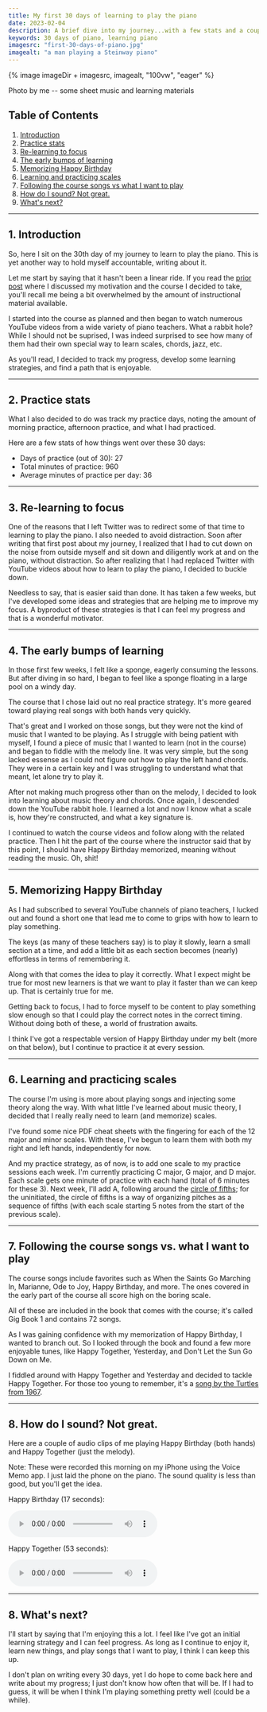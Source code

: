 ```yaml
---
title: My first 30 days of learning to play the piano
date: 2023-02-04
description: A brief dive into my journey...with a few stats and a couple of (bad) audio clips.
keywords: 30 days of piano, learning piano
imagesrc: "first-30-days-of-piano.jpg"
imagealt: "a man playing a Steinway piano"
---
```


{% image imageDir + imagesrc, imagealt, "100vw", "eager" %}

<p class="caption">Photo by me -- some sheet music and learning materials</p>

## Table of Contents

<div class="toc">

1. [Introduction](#section1)
2. [Practice stats](#section2)
3. [Re-learning to focus](#section3)
4. [The early bumps of learning](#section4)
5. [Memorizing Happy Birthday](#section5)
6. [Learning and practicing scales](#section6)
7. [Following the course songs vs what I want to play](#section7)
8. [How do I sound? Not great.](#section8)
9. [What's next?](#section9)

</div>

---

<div id="section1"></div>

## 1. Introduction

So, here I sit on the 30th day of my journey to learn to play the piano. This is yet another way to hold myself accountable, writing about it.

Let me start by saying that it hasn't been a linear ride. If you read the [prior post](https://www.bobmonsour.com/posts/learning-to-play-the-piano/) where I discussed my motivation and the course I decided to take, you'll recall me being a bit overwhelmed by the amount of instructional material available.

I started into the course as planned and then began to watch numerous YouTube videos from a wide variety of piano teachers. What a rabbit hole? While I should not be suprised, I was indeed surprised to see how many of them had their own special way to learn scales, chords, jazz, etc.

As you'll read, I decided to track my progress, develop some learning strategies, and find a path that is enjoyable.

---

<div id="section2"></div>

## 2. Practice stats

What I also decided to do was track my practice days, noting the amount of morning practice, afternoon practice, and what I had practiced.

Here are a few stats of how things went over these 30 days:

<div class="simple-list">

- Days of practice (out of 30): 27
- Total minutes of practice: 960
- Average minutes of practice per day: 36

</div>

---

<div id="section3"></div>

## 3. Re-learning to focus

One of the reasons that I left Twitter was to redirect some of that time to learning to play the piano. I also needed to avoid distraction. Soon after writing that first post about my journey, I realized that I had to cut down on the noise from outside myself and sit down and diligently work at and on the piano, without distraction. So after realizing that I had replaced Twitter with YouTube videos about how to learn to play the piano, I decided to buckle down.

Needless to say, that is easier said than done. It has taken a few weeks, but I've developed some ideas and strategies that are helping me to improve my focus. A byproduct of these strategies is that I can feel my progress and that is a wonderful motivator.

---

<div id="section4"></div>

## 4. The early bumps of learning

In those first few weeks, I felt like a sponge, eagerly consuming the lessons. But after diving in so hard, I began to feel like a sponge floating in a large pool on a windy day.

The course that I chose laid out no real practice strategy. It's more geared toward playing real songs with both hands very quickly.

That's great and I worked on those songs, but they were not the kind of music that I wanted to be playing. As I struggle with being patient with myself, I found a piece of music that I wanted to learn (not in the course) and began to fiddle with the melody line. It was very simple, but the song lacked essense as I could not figure out how to play the left hand chords. They were in a certain key and I was struggling to understand what that meant, let alone try to play it.

After not making much progress other than on the melody, I decided to look into learning about music theory and chords. Once again, I descended down the YouTube rabbit hole. I learned a lot and now I know what a scale is, how they're constructed, and what a key signature is.

I continued to watch the course videos and follow along with the related practice. Then I hit the part of the course where the instructor said that by this point, I should have Happy Birthday memorized, meaning without reading the music. Oh, shit!

---

<div id="section5"></div>

## 5. Memorizing Happy Birthday

As I had subscribed to several YouTube channels of piano teachers, I lucked out and found a short one that lead me to come to grips with how to learn to play something.

The keys (as many of these teachers say) is to play it slowly, learn a small section at a time, and add a little bit as each section becomes (nearly) effortless in terms of remembering it.

Along with that comes the idea to play it correctly. What I expect might be true for most new learners is that we want to play it faster than we can keep up. That is certainly true for me.

Getting back to focus, I had to force myself to be content to play something slow enough so that I could play the correct notes in the correct timing. Without doing both of these, a world of frustration awaits.

I think I've got a respectable version of Happy Birthday under my belt (more on that below), but I continue to practice it at every session.

---

<div id="section6"></div>

## 6. Learning and practicing scales

The course I'm using is more about playing songs and injecting some theory along the way. With what little I've learned about music theory, I decided that I really really need to learn (and memorize) scales.

I've found some nice PDF cheat sheets with the fingering for each of the 12 major and minor scales. With these, I've begun to learn them with both my right and left hands, independently for now.

And my practice strategy, as of now, is to add one scale to my practice sessions each week. I'm currently practicing C major, G major, and D major. Each scale gets one minute of practice with each hand (total of 6 minutes for these 3). Next week, I'll add A, following around the [circle of fifths](https://en.wikipedia.org/wiki/Circle_of_fifths); for the uninitiated, the circle of fifths is a way of organizing pitches as a sequence of fifths (with each scale starting 5 notes from the start of the previous scale).

---

<div id="section7"></div>

## 7. Following the course songs vs. what I want to play

The course songs include favorites such as When the Saints Go Marching In, Marianne, Ode to Joy, Happy Birthday, and more. The ones covered in the early part of the course all score high on the boring scale.

All of these are included in the book that comes with the course; it's called Gig Book 1 and contains 72 songs.

As I was gaining confidence with my memorization of Happy Birthday, I wanted to branch out. So I looked through the book and found a few more enjoyable tunes, like Happy Together, Yesterday, and Don't Let the Sun Go Down on Me.

I fiddled around with Happy Together and Yesterday and decided to tackle Happy Together. For those too young to remember, it's a [song by the Turtles from 1967](https://www.youtube.com/watch?v=mRCe5L1imxg).

---

<div id="section8"></div>

## 8. How do I sound? Not great.

Here are a couple of audio clips of me playing Happy Birthday (both hands) and Happy Together (just the melody).

Note: These were recorded this morning on my iPhone using the Voice Memo app. I just laid the phone on the piano. The sound quality is less than good, but you'll get the idea.

Happy Birthday (17 seconds):

<audio controls>
  <source src="/assets/audio/happy-birthday-at-30days-020323.mp3" type="audio/mpeg" />
  <source src="/assets/audio/happy-birthday-at-30days-020323.ogg" type="audio/ogg" />
  <p>
    Your browser does not support HTML audio, but you can still
    <a href="happy-birthday-at-30days-020323.mp3">download the music in mp3 format</a>.
  </p>
</audio>

Happy Together (53 seconds):

<audio controls>
  <source src="/assets/audio/happy-together-at-30days-020323.mp3" type="audio/mpeg" />
  <source src="/assets/audio/happy-together-at-30days-020323.ogg" type="audio/ogg" />
  <p>
    Your browser does not support HTML audio, but you can still
    <a href="audihappy-together-at-30days-020323ofile.mp3">download the music in mp3 format</a>.
  </p>
</audio>

---

<div id="section9"></div>

## 8. What's next?

I'll start by saying that I'm enjoying this a lot. I feel like I've got an initial learning strategy and I can feel progress. As long as I continue to enjoy it, learn new things, and play songs that I want to play, I think I can keep this up.

I don't plan on writing every 30 days, yet I do hope to come back here and write about my progress; I just don't know how often that will be. If I had to guess, it will be when I think I'm playing something pretty well (could be a while).

